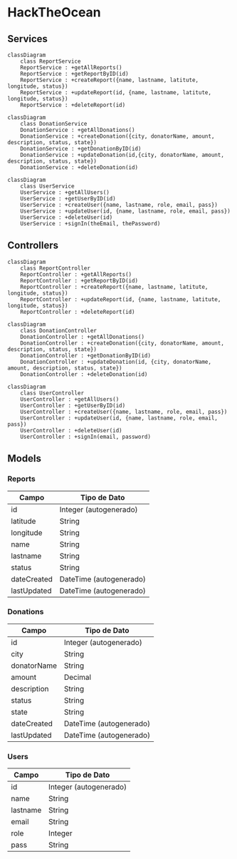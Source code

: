 # HackTheOcean

## Services
```mermaid
classDiagram
    class ReportService
    ReportService : +getAllReports()
    ReportService : +getReportByID(id)
    ReportService : +createReport({name, lastname, latitute, longitude, status})
    ReportService : +updateReport(id, {name, lastname, latitute, longitude, status})
    ReportService : +deleteReport(id)
```

```mermaid
classDiagram
    class DonationService
    DonationService : +getAllDonations()
    DonationService : +createDonation({city, donatorName, amount, description, status, state})
    DonationService : +getDonationByID(id)
    DonationService : +updateDonation(id,{city, donatorName, amount, description, status, state})
    DonationService : +deleteDonation(id)
```

```mermaid        
classDiagram
    class UserService
    UserService : +getAllUsers()
    UserService : +getUserByID(id)
    UserService : +createUser({name, lastname, role, email, pass})
    UserService : +updateUser(id, {name, lastname, role, email, pass})
    UserService : +deleteUser(id)
    UserService : +signIn(theEmail, thePassword)
```

## Controllers
```mermaid
classDiagram
    class ReportController
    ReportController : +getAllReports()
    ReportController : +getReportByID(id)
    ReportController : +createReport({name, lastname, latitute, longitude, status})
    ReportController : +updateReport(id, {name, lastname, latitute, longitude, status})
    ReportController : +deleteReport(id)
```

```mermaid
classDiagram
    class DonationController
    DonationController : +getAllDonations()
    DonationController : +createDonation({city, donatorName, amount, description, status, state})
    DonationController : +getDonationByID(id)
    DonationController : +updateDonation(id, {city, donatorName, amount, description, status, state})
    DonationController : +deleteDonation(id)
```

```mermaid        
classDiagram
    class UserController
    UserController : +getAllUsers()
    UserController : +getUserByID(id)
    UserController : +createUser({name, lastname, role, email, pass})
    UserController : +updateUser(id, {name, lastname, role, email, pass})
    UserController : +deleteUser(id)
    UserController : +signIn(email, password)
```

## Models
### Reports
| Campo | Tipo de Dato |
|---|---|
| id | Integer (autogenerado) |
| latitude | String |
| longitude | String |
| name | String |
| lastname | String |
| status | String |
| dateCreated | DateTime (autogenerado) |
| lastUpdated | DateTime (autogenerado) |

### Donations
| Campo | Tipo de Dato |
|---|---|
| id | Integer (autogenerado) |
| city | String |
| donatorName | String |
| amount | Decimal |
| description | String |
| status | String |
| state | String |
| dateCreated | DateTime (autogenerado) |
| lastUpdated | DateTime (autogenerado) |

### Users
| Campo | Tipo de Dato |
|---|---|
| id | Integer (autogenerado) |
| name | String |
| lastname | String |
| email | String |
| role | Integer |
| pass | String |
